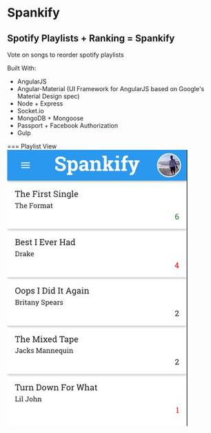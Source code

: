 # Spankify
## Spotify Playlists + Ranking = Spankify

Vote on songs to reorder spotify playlists

Built With:
* AngularJS
* Angular-Material (UI Framework for AngularJS based on Google's Material Design spec)
* Node + Express
* Socket.io
* MongoDB + Mongoose
* Passport + Facebook Authorization
* Gulp


=== Playlist View
![Playlist Screenshot](/client/assets/images/playlist_demo.jpg?raw=true "Playlist View")
